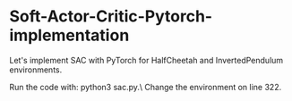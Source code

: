 # Soft-Actor-Critic-Pytorch-implementation
Let's implement SAC with PyTorch for HalfCheetah and InvertedPendulum environments.

Run the code with: python3 sac.py.\\
Change the environment on line 322.
